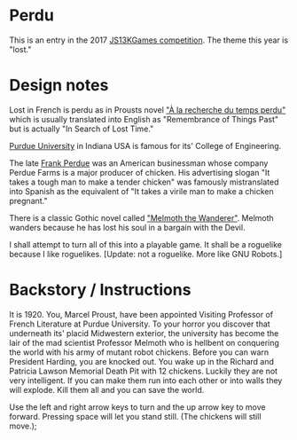 Perdu
=====

This is an entry in the 2017 [JS13KGames competition](http://js13kgames.com/).  The theme this year is "lost."

Design notes
============

Lost in French is perdu as in Prousts novel ["À la recherche du temps perdu"](https://en.wikipedia.org/wiki/In_Search_of_Lost_Time) which is usually translated into English as "Remembrance of Things Past" but is actually "In Search of Lost Time."

[Purdue University](https://www.purdue.edu/) in Indiana USA is famous for its' College of Engineering.

The late [Frank Perdue](https://en.wikipedia.org/wiki/Frank_Perdue) was an American businessman whose company Perdue Farms is a major producer of chicken.  His advertising slogan "It takes a tough man to make a tender chicken" was famously 
mistranslated into Spanish as the equivalent of "It takes a virile man to make a chicken pregnant."

There is a classic Gothic novel called
 ["Melmoth the Wanderer"](https://en.wikipedia.org/wiki/Melmoth_the_Wanderer).  Melmoth wanders because he has lost his soul in a bargain with the Devil.

 I shall attempt to turn all of this into a playable game.  It shall be a roguelike because I like roguelikes. 
[Update: not a roguelike.  More like GNU Robots.]

Backstory / Instructions
========================

It is 1920.  You, Marcel Proust, have been appointed Visiting Professor of French Literature at Purdue University.
To your horror you discover that underneath its' placid Midwestern exterior, the university has become the lair of
the mad scientist Professor Melmoth who is hellbent on conquering the world with his army of mutant robot chickens.
Before you can warn President Harding, you are knocked out.  You wake up in the Richard and Patricia Lawson Memorial
Death Pit with 12 chickens.  Luckily they are not very intelligent.  If you can make them run into each other or into
walls they will explode.  Kill them all and you can save the world.

Use the left and right arrow keys to turn and the up arrow key to move forward.  Pressing space will let you stand still.
(The chickens will still move.);